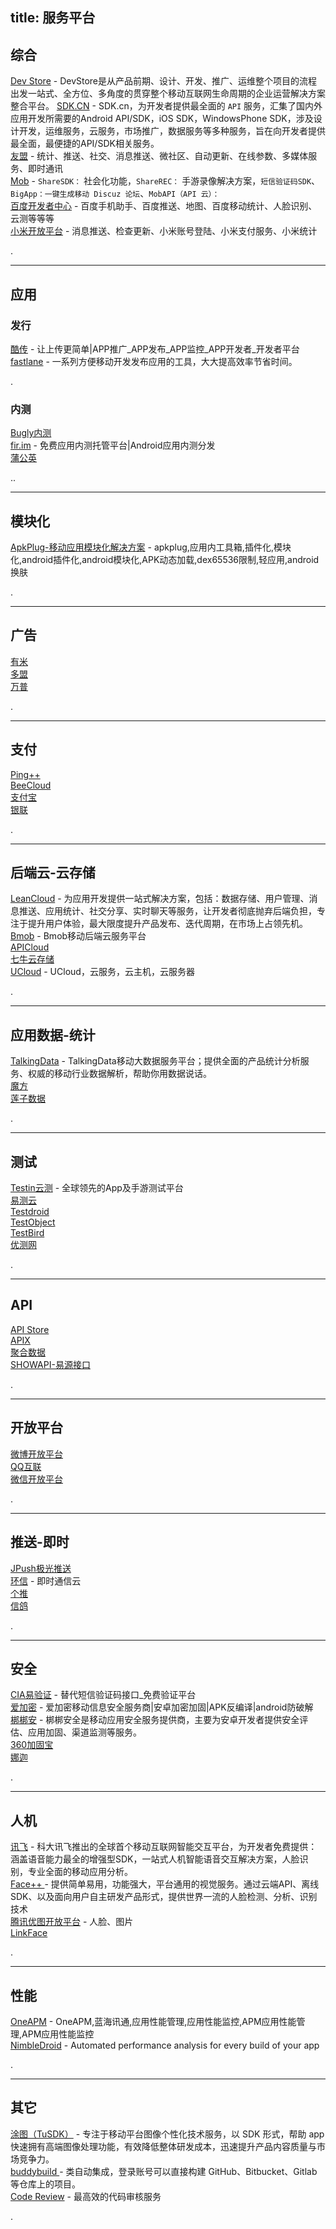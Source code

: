 title: 服务平台
---

## 综合

[Dev Store](http://www.devstore.cn/) - DevStore是从产品前期、设计、开发、推广、运维整个项目的流程出发一站式、全方位、多角度的贯穿整个移动互联网生命周期的企业运营解决方案整合平台。 
[SDK.CN](https://www.sdk.cn/) - SDK.cn，为开发者提供最全面的 `API` 服务，汇集了国内外应用开发所需要的Android API/SDK，iOS SDK，WindowsPhone SDK，涉及设计开发，运维服务，云服务，市场推广，数据服务等多种服务，旨在向开发者提供最全面，最便捷的API/SDK相关服务。  
[友盟](https://www.umeng.com/) - 统计、推送、社交、消息推送、微社区、自动更新、在线参数、多媒体服务、即时通讯   
[Mob](http://www.mob.com/) - `ShareSDK：` 社会化功能，`ShareREC：` 手游录像解决方案，`短信验证码SDK`、`BigApp：一键生成移动 Discuz 论坛`、`MobAPI（API 云）：`   
[百度开发者中心](http://developer.baidu.com/) - 百度手机助手、百度推送、地图、百度移动统计、人脸识别、云测等等等  
[小米开放平台](http://dev.xiaomi.com/) - 消息推送、检查更新、小米账号登陆、小米支付服务、小米统计    

.

----------------------------------------

## 应用

### 发行

[酷传](http://www.coolchuan.com/) - 让上传更简单|APP推广_APP发布_APP监控_APP开发者_开发者平台   
[fastlane](https://fastlane.tools/) - 一系列方便移动开发发布应用的工具，大大提高效率节省时间。   

.

### 内测

[Bugly内测](http://beta.qq.com/)   
[fir.im](https://fir.im/) - 免费应用内测托管平台|Android应用内测分发   
[蒲公英](http://www.pgyer.com/)    

 ..

----------------------------------------

## 模块化

[ApkPlug-移动应用模块化解决方案](http://www.apkplug.com/) - apkplug,应用内工具箱,插件化,模块化,android插件化,android模块化,APK动态加载,dex65536限制,轻应用,android换肤    

.

----------------------------------------

## 广告

[有米](https://www.youmi.net/)   
[多盟](http://www.domob.cn/)   
[万普](http://www.waps.cn/)    

.

----------------------------------------

## 支付

[Ping++](https://pingxx.com/)  
[BeeCloud](https://beecloud.cn/)   
[支付宝](https://open.alipay.com/)   
[银联](https://www.95516.com/)    

.

----------------------------------------

## 后端云-云存储

[LeanCloud](https://leancloud.cn/) - 为应用开发提供一站式解决方案，包括：数据存储、用户管理、消息推送、应用统计、社交分享、实时聊天等服务，让开发者彻底抛弃后端负担，专注于提升用户体验，最大限度提升产品发布、迭代周期，在市场上占领先机。   
[Bmob](http://www.bmob.cn/) - Bmob移动后端云服务平台    
[APICloud](http://www.apicloud.com/)   
[七牛云存储](http://www.qiniu.com/)   
[UCloud](https://www.ucloud.cn/) - UCloud，云服务，云主机，云服务器    

.

----------------------------------------

## 应用数据-统计

[TalkingData](https://www.talkingdata.com/) - TalkingData移动大数据服务平台；提供全面的产品统计分析服务、权威的移动行业数据解析，帮助你用数据说话。  
[魔方](http://www.imofan.com/)   
[莲子数据](http://www.lotuseed.com/)    

.

----------------------------------------

## 测试

[Testin云测](http://www.testin.cn/) - 全球领先的App及手游测试平台   
[易测云](http://www.yiceyun.com/)   
[Testdroid](http://testdroid.com/)   
[TestObject](https://testobject.com/)    
[TestBird ](http://www.testbird.com/)   
[优测网](http://utest.qq.com/)    

.

----------------------------------------

## API

[API Store](http://apistore.baidu.com/)   
[APIX](http://www.apix.cn/)   
[聚合数据](https://www.juhe.cn/)   
[SHOWAPI-易源接口](https://www.showapi.com/)    

.

----------------------------------------

## 开放平台

[微博开放平台](http://open.weibo.com/)    
[QQ互联](http://connect.qq.com/)    
[微信开放平台](https://open.weixin.qq.com/)   

.

----------------------------------------

## 推送-即时

[JPush极光推送](https://www.jpush.cn/)   
[环信](http://www.easemob.com/) - 即时通信云    
[个推](http://www.getui.com/)   
[信鸽](http://xg.qq.com/)    

.

----------------------------------------

## 安全

[CIA易验证](http://www.ciaapp.cn/) - 替代短信验证码接口_免费验证平台  
[爱加密](http://www.ijiami.cn/) - 爱加密移动信息安全服务商|安卓加密加固|APK反编译|android防破解   
[梆梆安](http://www.bangcle.com/) - 梆梆安全是移动应用安全服务提供商，主要为安卓开发者提供安全评估、应用加固、渠道监测等服务。     
[360加固宝](http://jiagu.360.cn/)   
[娜迦](http://www.nagain.com/)    

.

----------------------------------------

## 人机

[讯飞](http://www.xfyun.cn/) - 科大讯飞推出的全球首个移动互联网智能交互平台，为开发者免费提供：涵盖语音能力最全的增强型SDK，一站式人机智能语音交互解决方案，人脸识别，专业全面的移动应用分析。   
[Face++ ](http://www.faceplusplus.com.cn/) - 提供简单易用，功能强大，平台通用的视觉服务。通过云端API、离线SDK、以及面向用户自主研发产品形式，提供世界一流的人脸检测、分析、识别技术    
[腾讯优图开放平台](http://open.youtu.qq.com/) - 人脸、图片   
[LinkFace](https://www.linkface.cn/)    

.

----------------------------------------

## 性能

[OneAPM](http://www.oneapm.com/) - OneAPM,蓝海讯通,应用性能管理,应用性能监控,APM应用性能管理,APM应用性能监控   
[NimbleDroid](https://nimbledroid.com/) - Automated performance analysis for every build of your app   

.

----------------------------------------  

## 其它

[涂图（TuSDK）](http://tusdk.com/) - 专注于移动平台图像个性化技术服务，以 SDK 形式，帮助 app 快速拥有高端图像处理功能，有效降低整体研发成本，迅速提升产品内容质量与市场竞争力。     
[buddybuild ](https://www.buddybuild.com/) - 类自动集成，登录账号可以直接构建 GitHub、Bitbucket、Gitlab 等仓库上的项目。   
[Code Review](http://reviewcode.cn/) - 最高效的代码审核服务   

.
